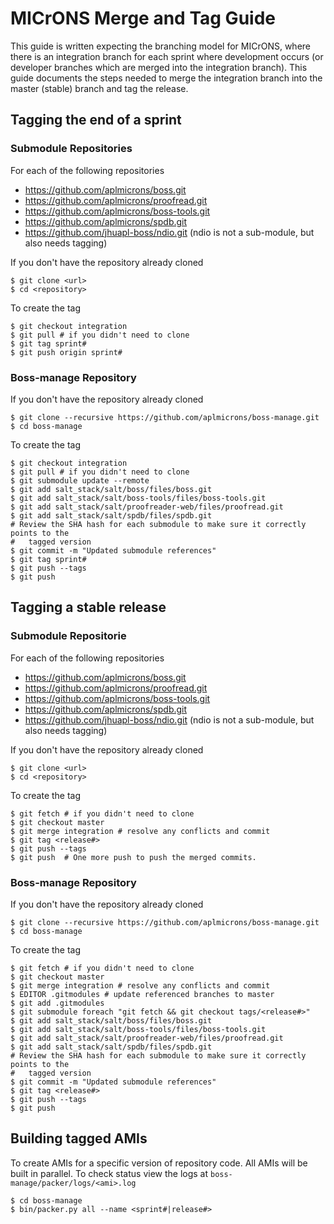# MICrONS Merge and Tag Guide

This guide is written expecting the branching model for MICrONS, where there is
an integration branch for each sprint where development occurs (or developer
branches which are merged into the integration branch). This guide documents the
steps needed to merge the integration branch into the master (stable) branch and
tag the release.


## Tagging the end of a sprint

### Submodule Repositories
For each of the following repositories
* https://github.com/aplmicrons/boss.git
* https://github.com/aplmicrons/proofread.git
* https://github.com/aplmicrons/boss-tools.git
* https://github.com/aplmicrons/spdb.git
* https://github.com/jhuapl-boss/ndio.git (ndio is not a sub-module, but also needs tagging)


If you don't have the repository already cloned
```shell
$ git clone <url>
$ cd <repository>
```

To create the tag
```shell
$ git checkout integration
$ git pull # if you didn't need to clone
$ git tag sprint#
$ git push origin sprint#
```


### Boss-manage Repository
If you don't have the repository already cloned
```shell
$ git clone --recursive https://github.com/aplmicrons/boss-manage.git
$ cd boss-manage
```

To create the tag
```shell
$ git checkout integration
$ git pull # if you didn't need to clone
$ git submodule update --remote
$ git add salt_stack/salt/boss/files/boss.git
$ git add salt_stack/salt/boss-tools/files/boss-tools.git
$ git add salt_stack/salt/proofreader-web/files/proofread.git
$ git add salt_stack/salt/spdb/files/spdb.git
# Review the SHA hash for each submodule to make sure it correctly points to the
#   tagged version
$ git commit -m "Updated submodule references"
$ git tag sprint#
$ git push --tags
$ git push
```

## Tagging a stable release

### Submodule Repositorie
For each of the following repositories
* https://github.com/aplmicrons/boss.git
* https://github.com/aplmicrons/proofread.git
* https://github.com/aplmicrons/boss-tools.git
* https://github.com/aplmicrons/spdb.git
* https://github.com/jhuapl-boss/ndio.git (ndio is not a sub-module, but also needs tagging)


If you don't have the repository already cloned
```shell
$ git clone <url>
$ cd <repository>
```

To create the tag
```shell
$ git fetch # if you didn't need to clone
$ git checkout master
$ git merge integration # resolve any conflicts and commit
$ git tag <release#>
$ git push --tags
$ git push  # One more push to push the merged commits.
```


### Boss-manage Repository
If you don't have the repository already cloned
```shell
$ git clone --recursive https://github.com/aplmicrons/boss-manage.git
$ cd boss-manage
```

To create the tag
```shell
$ git fetch # if you didn't need to clone
$ git checkout master
$ git merge integration # resolve any conflicts and commit
$ EDITOR .gitmodules # update referenced branches to master
$ git add .gitmodules
$ git submodule foreach "git fetch && git checkout tags/<release#>"
$ git add salt_stack/salt/boss/files/boss.git
$ git add salt_stack/salt/boss-tools/files/boss-tools.git
$ git add salt_stack/salt/proofreader-web/files/proofread.git
$ git add salt_stack/salt/spdb/files/spdb.git
# Review the SHA hash for each submodule to make sure it correctly points to the
#   tagged version
$ git commit -m "Updated submodule references"
$ git tag <release#>
$ git push --tags
$ git push
```

## Building tagged AMIs

To create AMIs for a specific version of repository code. All AMIs will be built
in parallel. To check status view the logs at `boss-manage/packer/logs/<ami>.log`

```shell
$ cd boss-manage
$ bin/packer.py all --name <sprint#|release#>
```
